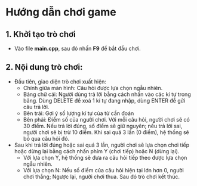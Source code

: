 
# Hướng dẫn chơi game
## 1. Khởi tạo trò chơi
- Vào file **main.cpp**, sau đó nhấn **F9** để bắt đầu chơi.
## 2. Nội dung trò chơi:
- Đầu tiên, giao diện trò chơi xuất hiện:
  - Chính giữa màn hình: Câu hỏi được lựa chọn ngẫu nhiên.
  - Bảng chữ cái: Người dùng trả lời bằng cách nhấn vào các kí tự trong bảng. Dùng DELETE để xoá 1 kí tự đang nhập, dùng ENTER để gửi câu trả lời.
  - Bên trái: Gợi ý số lượng kí tự của từ cần đoán
  - Bên phải: Điểm số của người chơi. Với mỗi câu hỏi, người chơi sẽ có 30 điểm. Nếu trả lời đúng, số điểm sẽ giữ nguyên; nếu trả lời sai, người chơi sẽ bị trừ 10 điểm. Khi sai quá 3 lần (0 điểm), hệ thống sẽ bỏ qua câu hỏi đó.
- Sau khi trả lời đúng hoặc sai quá 3 lần, người chơi sẽ lựa chọn chơi tiếp hoặc dừng lại bằng cách nhấn phím Y (chơi tiếp) hoặc N (dừng lại).
  - Với lựa chọn Y, hệ thống sẽ đưa ra câu hỏi tiếp theo được lựa chọn ngẫu nhiên.
  - Với lựa chọn N: Nếu số điểm của câu hỏi hiện tại lớn hơn 0, người chơi thắng; Ngược lại, người chơi thua. Sau đó trò chơi kết thúc.






